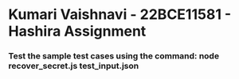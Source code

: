 # Kumari Vaishnavi - 22BCE11581 - Hashira Assignment
### Test the sample test cases using the command: node recover_secret.js test_input.json
